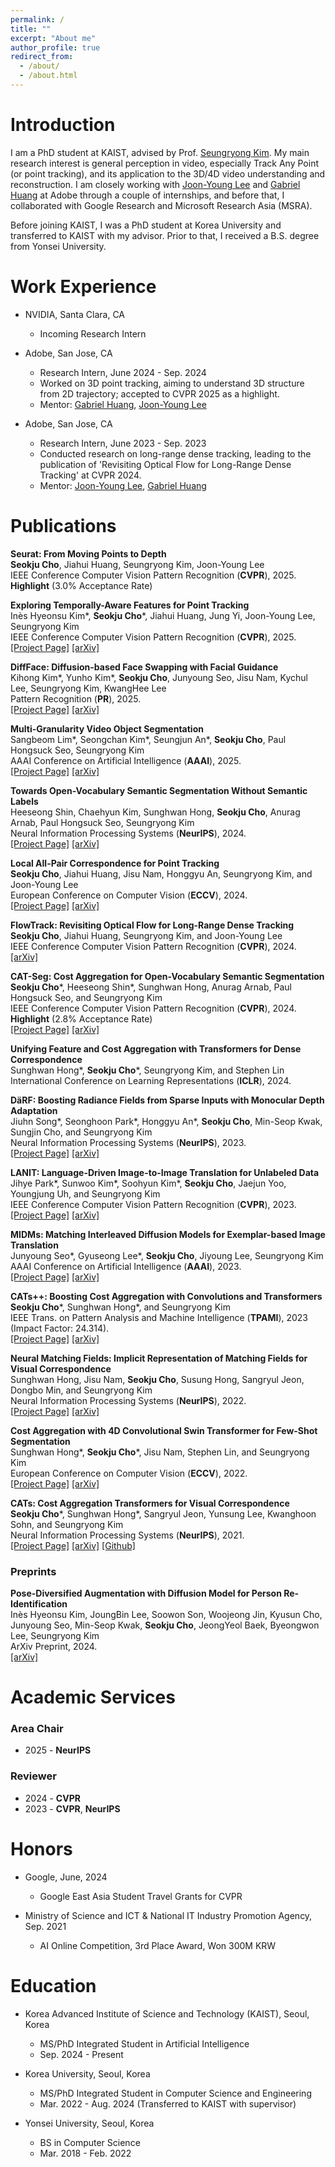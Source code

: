 ```yaml
---
permalink: /
title: ""
excerpt: "About me"
author_profile: true
redirect_from: 
  - /about/
  - /about.html
---
```

Introduction
=====
I am a PhD student at KAIST, advised by Prof. <a href="https://cvlab.kaist.ac.kr/members/faculty">Seungryong Kim</a>. My main research interest is general perception in video, especially Track Any Point (or point tracking), and its application to the 3D/4D video understanding and reconstruction. I am closely working with <a href="https://joonyoung-cv.github.io">Joon-Young Lee</a> and <a href="https://gabriel-huang.github.io">Gabriel Huang</a> at Adobe through a couple of internships, and before that, I collaborated with Google Research and Microsoft Research Asia (MSRA).

Before joining KAIST, I was a PhD student at Korea University and transferred to KAIST with my advisor. Prior to that, I received a B.S. degree from Yonsei University.

Work Experience
=====

* NVIDIA, Santa Clara, CA
  * Incoming Research Intern

* Adobe, San Jose, CA
  * Research Intern, June 2024 - Sep. 2024
  * Worked on 3D point tracking, aiming to understand 3D structure from 2D trajectory; accepted to CVPR 2025 as a highlight.
  * Mentor: <a href="https://gabriel-huang.github.io">Gabriel Huang</a>, <a href="https://joonyoung-cv.github.io">Joon-Young Lee</a>

* Adobe, San Jose, CA
  * Research Intern, June 2023 - Sep. 2023
  * Conducted research on long-range dense tracking, leading to the publication of 'Revisiting Optical Flow for Long-Range Dense Tracking' at CVPR 2024.
  * Mentor: <a href="https://joonyoung-cv.github.io">Joon-Young Lee</a>, <a href="https://gabriel-huang.github.io">Gabriel Huang</a>

Publications
=====
<i style='font-style: normal;'>**Seurat: From Moving Points to Depth**<br></i>
<i style='font-style: normal;'>**Seokju Cho**, Jiahui Huang, Seungryong Kim, Joon-Young Lee<br></i>
<i style='font-style: normal;'>IEEE Conference Computer Vision Pattern Recognition (**CVPR**), 2025. <br>
**Highlight** (3.0% Acceptance Rate)<br></i>

<i style='font-style: normal;'>**Exploring Temporally-Aware Features for Point Tracking**<br></i>
<i style='font-style: normal;'>Inès Hyeonsu Kim\*, **Seokju Cho**\*, Jiahui Huang, Jung Yi, Joon-Young Lee, Seungryong Kim<br></i>
<i style='font-style: normal;'>IEEE Conference Computer Vision Pattern Recognition (**CVPR**), 2025.<br></i>
<i style='font-style: normal;'><a href="https://cvlab-kaist.github.io/Chrono/">[Project Page]</a> <a href="https://arxiv.org/abs/2501.12218">[arXiv]</a> 

<i style='font-style: normal;'>**DiffFace: Diffusion-based Face Swapping with Facial Guidance**<br></i>
<i style='font-style: normal;'>Kihong Kim\*, Yunho Kim\*, **Seokju Cho**, Junyoung Seo, Jisu Nam, Kychul Lee, Seungryong Kim, KwangHee Lee<br></i>
<i style='font-style: normal;'>Pattern Recognition (**PR**), 2025.<br></i>
<i style='font-style: normal;'><a href="https://hxngiee.github.io/DiffFace/">[Project Page]</a> <a href="https://arxiv.org/abs/2212.13344">[arXiv]</a> 


<i style='font-style: normal;'>**Multi-Granularity Video Object Segmentation**<br></i>
<i style='font-style: normal;'>Sangbeom Lim\*, Seongchan Kim\*, Seungjun An\*, **Seokju Cho**, Paul Hongsuck Seo, Seungryong Kim<br></i>
<i style='font-style: normal;'>AAAI Conference on Artificial Intelligence (**AAAI**), 2025. <br></i>
<i style='font-style: normal;'><a href="https://cvlab-kaist.github.io/MUG-VOS/">[Project Page]</a> <a href="https://arxiv.org/pdf/2412.01471">[arXiv]</a> 

<i style='font-style: normal;'>**Towards Open-Vocabulary Semantic Segmentation Without Semantic Labels**<br></i>
<i style='font-style: normal;'>Heeseong Shin, Chaehyun Kim, Sunghwan Hong, **Seokju Cho**, Anurag Arnab, Paul Hongsuck Seo, Seungryong Kim<br></i>
<i style='font-style: normal;'>Neural Information Processing Systems (**NeurIPS**), 2024. <br></i>
<i style='font-style: normal;'><a href="https://cvlab-kaist.github.io/PixelCLIP/">[Project Page]</a> <a href="https://arxiv.org/pdf/2409.19846">[arXiv]</a> 

<i style='font-style: normal;'>**Local All-Pair Correspondence for Point Tracking**<br></i>
<i style='font-style: normal;'>**Seokju Cho**, Jiahui Huang, Jisu Nam, Honggyu An, Seungryong Kim, and Joon-Young Lee<br></i>
<i style='font-style: normal;'>European Conference on Computer Vision (**ECCV**), 2024.<br></i>
<i style='font-style: normal;'><a href="https://ku-cvlab.github.io/locotrack/">[Project Page]</a> <a href="https://arxiv.org/abs/2407.15420">[arXiv]</a> 

<i style='font-style: normal;'>**FlowTrack: Revisiting Optical Flow for Long-Range Dense Tracking**<br></i>
<i style='font-style: normal;'>**Seokju Cho**, Jiahui Huang, Seungryong Kim, and Joon-Young Lee<br></i>
<i style='font-style: normal;'>IEEE Conference Computer Vision Pattern Recognition (**CVPR**), 2024.<br></i>
<i style='font-style: normal;'><a href="https://openaccess.thecvf.com/content/CVPR2024/papers/Cho_FlowTrack_Revisiting_Optical_Flow_for_Long-Range_Dense_Tracking_CVPR_2024_paper.pdf">[arXiv]</a> 

<i style='font-style: normal;'>**CAT-Seg: Cost Aggregation for Open-Vocabulary Semantic Segmentation**<br></i>
<i style='font-style: normal;'>**Seokju Cho**\*, Heeseong Shin\*, Sunghwan Hong, Anurag Arnab, Paul Hongsuck Seo, and Seungryong Kim<br></i>
<i style='font-style: normal;'>IEEE Conference Computer Vision Pattern Recognition (**CVPR**), 2024.<br>
**Highlight** (2.8% Acceptance Rate)<br></i>
<i style='font-style: normal;'><a href="https://ku-cvlab.github.io/CAT-Seg/">[Project Page]</a> <a href="https://arxiv.org/abs/2303.11797">[arXiv]</a> 

<i style='font-style: normal;'>**Unifying Feature and Cost Aggregation with Transformers for Dense Correspondence**<br></i>
<i style='font-style: normal;'>Sunghwan Hong*, **Seokju Cho**\*, Seungryong Kim, and Stephen Lin<br></i>
<i style='font-style: normal;'>International Conference on Learning Representations (**ICLR**), 2024.<br></i>
<!-- <i style='font-style: normal;'><a href="https://ku-cvlab.github.io/DaRF/">[Project Page]</a> <a href="https://arxiv.org/abs/2305.19201">[arXiv]</a>  -->

<i style='font-style: normal;'>**DäRF: Boosting Radiance Fields from Sparse Inputs with Monocular Depth Adaptation**<br></i>
<i style='font-style: normal;'>Jiuhn Song\*, Seonghoon Park\*, Honggyu An\*, **Seokju Cho**, Min-Seop Kwak, Sungjin Cho, and Seungryong Kim<br></i>
<i style='font-style: normal;'>Neural Information Processing Systems (**NeurIPS**), 2023.<br></i>
<i style='font-style: normal;'><a href="https://ku-cvlab.github.io/DaRF/">[Project Page]</a> <a href="https://arxiv.org/abs/2305.19201">[arXiv]</a> 

<i style='font-style: normal;'>**LANIT: Language-Driven Image-to-Image Translation for Unlabeled Data**<br></i>
<i style='font-style: normal;'>Jihye Park\*, Sunwoo Kim\*, Soohyun Kim\*, **Seokju Cho**, Jaejun Yoo, Youngjung Uh, and Seungryong Kim<br></i>
<i style='font-style: normal;'>IEEE Conference Computer Vision Pattern Recognition (**CVPR**), 2023.<br></i>
<i style='font-style: normal;'><a href="https://ku-cvlab.github.io/LANIT/">[Project Page]</a> <a href="https://arxiv.org/abs/2208.14889">[arXiv]</a> 

<i style='font-style: normal;'>**MIDMs: Matching Interleaved Diffusion Models for Exemplar-based Image Translation**<br></i>
<i style='font-style: normal;'>Junyoung Seo\*, Gyuseong Lee\*, **Seokju Cho**, Jiyoung Lee, Seungryong Kim<br></i>
<i style='font-style: normal;'>AAAI Conference on Artificial Intelligence (**AAAI**), 2023.<br></i>
<i style='font-style: normal;'><a href="https://ku-cvlab.github.io/MIDMs/">[Project Page]</a> <a href="https://arxiv.org/abs/2209.11047">[arXiv]</a> 

<i style='font-style: normal;'>**CATs++: Boosting Cost Aggregation with Convolutions and Transformers**<br></i>
<i style='font-style: normal;'>**Seokju Cho**\*, Sunghwan Hong*, and Seungryong Kim<br></i>
<i style='font-style: normal;'>IEEE Trans. on Pattern Analysis and Machine Intelligence (**TPAMI**), 2023 (Impact Factor: 24.314).<br></i>
<i style='font-style: normal;'><a href="https://ku-cvlab.github.io/CATs-PlusPlus-Project-Page/">[Project Page]</a> <a href="https://arxiv.org/abs/2202.06817">[arXiv]</a>

<i style='font-style: normal;'>**Neural Matching Fields: Implicit Representation of Matching Fields for Visual Correspondence**<br></i>
<i style='font-style: normal;'>Sunghwan Hong, Jisu Nam, **Seokju Cho**, Susung Hong,  Sangryul Jeon, Dongbo Min, and Seungryong Kim<br></i>
<i style='font-style: normal;'>Neural Information Processing Systems (**NeurIPS**), 2022.<br></i>
<i style='font-style: normal;'><a href="https://ku-cvlab.github.io/NeMF/">[Project Page]</a> <a href="https://arxiv.org/abs/2210.02689">[arXiv]</a> 

<i style='font-style: normal;'>**Cost Aggregation with 4D Convolutional Swin Transformer for Few-Shot Segmentation**<br></i>
<i style='font-style: normal;'>Sunghwan Hong*, **Seokju Cho**\*, Jisu Nam, Stephen Lin, and Seungryong Kim<br></i>
<i style='font-style: normal;'>European Conference on Computer Vision (**ECCV**), 2022.<br></i>
<i style='font-style: normal;'><a href="https://seokju-cho.github.io/VAT/">[Project Page]</a> <a href="https://arxiv.org/abs/2207.10866">[arXiv]</a> 
<!-- <a href="https://github.com/Seokju-Cho/Volumetric-Aggregation-Transformer">[Github]</a> -->

<i style='font-style: normal;'>**CATs: Cost Aggregation Transformers for Visual Correspondence**<br></i>
<i style='font-style: normal;'>**Seokju Cho**\*, Sunghwan Hong*, Sangryul Jeon, Yunsung Lee, Kwanghoon Sohn, and Seungryong Kim<br></i>
<i style='font-style: normal;'>Neural Information Processing Systems (**NeurIPS**), 2021.<br></i>
<i style='font-style: normal;'><a href="https://sunghwanhong.github.io/CATs/">[Project Page]</a> <a href="https://arxiv.org/abs/2106.02520">[arXiv]</a> <a href="https://github.com/SunghwanHong/Cost-Aggregation-transformers">[Github]</a>
</i>


### Preprints

<i style='font-style: normal;'>**Pose-Diversified Augmentation with Diffusion Model for Person Re-Identification**<br></i>
<i style='font-style: normal;'>Inès Hyeonsu Kim, JoungBin Lee, Soowon Son, Woojeong Jin, Kyusun Cho, Junyoung Seo, Min-Seop Kwak, **Seokju Cho**, JeongYeol Baek, Byeongwon Lee, Seungryong Kim<br></i>
<i style='font-style: normal;'>ArXiv Preprint, 2024.<br></i>
<i style='font-style: normal;'><a href="https://arxiv.org/pdf/2406.16042">[arXiv]</a> 

Academic Services
=====
### Area Chair
* 2025 - **NeurIPS**

### Reviewer
* 2024 - **CVPR**
* 2023 - **CVPR**, **NeurIPS**

Honors
=====

* Google, June, 2024
  * Google East Asia Student Travel Grants for CVPR

* Ministry of Science and ICT & National IT Industry Promotion Agency, Sep. 2021
  * AI Online Competition, 3rd Place Award, Won 300M KRW


Education
=====
* Korea Advanced Institute of Science and Technology (KAIST), Seoul, Korea
  * MS/PhD Integrated Student in Artificial Intelligence
  * Sep. 2024 - Present

* Korea University, Seoul, Korea
  * MS/PhD Integrated Student in Computer Science and Engineering
  * Mar. 2022 - Aug. 2024 (Transferred to KAIST with supervisor)

* Yonsei University, Seoul, Korea
  * BS in Computer Science
  * Mar. 2018 - Feb. 2022